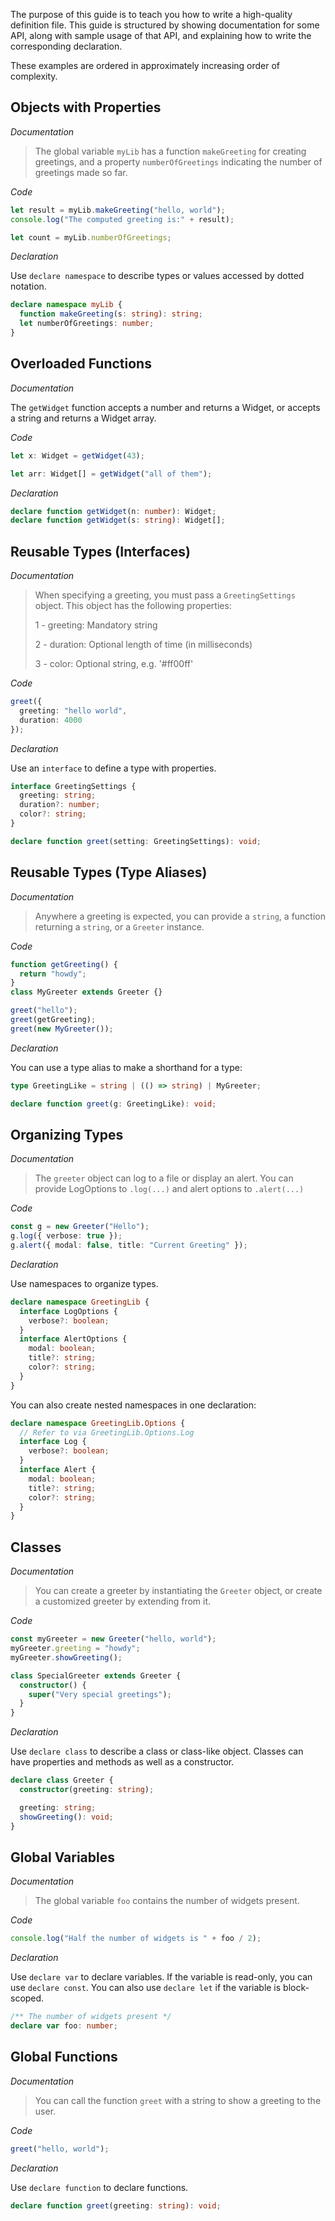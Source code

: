 
The purpose of this guide is to teach you how to write a high-quality definition file.
This guide is structured by showing documentation for some API, along with sample usage of that API,
and explaining how to write the corresponding declaration.

These examples are ordered in approximately increasing order of complexity.

## Objects with Properties

_Documentation_

> The global variable `myLib` has a function `makeGreeting` for creating greetings,
> and a property `numberOfGreetings` indicating the number of greetings made so far.

_Code_

```ts
let result = myLib.makeGreeting("hello, world");
console.log("The computed greeting is:" + result);

let count = myLib.numberOfGreetings;
```

_Declaration_

Use `declare namespace` to describe types or values accessed by dotted notation.

```ts
declare namespace myLib {
  function makeGreeting(s: string): string;
  let numberOfGreetings: number;
}
```

## Overloaded Functions

_Documentation_

The `getWidget` function accepts a number and returns a Widget, or accepts a string and returns a Widget array.

_Code_

```ts
let x: Widget = getWidget(43);

let arr: Widget[] = getWidget("all of them");
```

_Declaration_

```ts
declare function getWidget(n: number): Widget;
declare function getWidget(s: string): Widget[];
```

## Reusable Types (Interfaces)

_Documentation_

> When specifying a greeting, you must pass a `GreetingSettings` object.
> This object has the following properties:
>
> 1 - greeting: Mandatory string
>
> 2 - duration: Optional length of time (in milliseconds)
>
> 3 - color: Optional string, e.g. '#ff00ff'

_Code_

```ts
greet({
  greeting: "hello world",
  duration: 4000
});
```

_Declaration_

Use an `interface` to define a type with properties.

```ts
interface GreetingSettings {
  greeting: string;
  duration?: number;
  color?: string;
}

declare function greet(setting: GreetingSettings): void;
```

## Reusable Types (Type Aliases)

_Documentation_

> Anywhere a greeting is expected, you can provide a `string`, a function returning a `string`, or a `Greeter` instance.

_Code_

```ts
function getGreeting() {
  return "howdy";
}
class MyGreeter extends Greeter {}

greet("hello");
greet(getGreeting);
greet(new MyGreeter());
```

_Declaration_

You can use a type alias to make a shorthand for a type:

```ts
type GreetingLike = string | (() => string) | MyGreeter;

declare function greet(g: GreetingLike): void;
```

## Organizing Types

_Documentation_

> The `greeter` object can log to a file or display an alert.
> You can provide LogOptions to `.log(...)` and alert options to `.alert(...)`

_Code_

```ts
const g = new Greeter("Hello");
g.log({ verbose: true });
g.alert({ modal: false, title: "Current Greeting" });
```

_Declaration_

Use namespaces to organize types.

```ts
declare namespace GreetingLib {
  interface LogOptions {
    verbose?: boolean;
  }
  interface AlertOptions {
    modal: boolean;
    title?: string;
    color?: string;
  }
}
```

You can also create nested namespaces in one declaration:

```ts
declare namespace GreetingLib.Options {
  // Refer to via GreetingLib.Options.Log
  interface Log {
    verbose?: boolean;
  }
  interface Alert {
    modal: boolean;
    title?: string;
    color?: string;
  }
}
```

## Classes

_Documentation_

> You can create a greeter by instantiating the `Greeter` object, or create a customized greeter by extending from it.

_Code_

```ts
const myGreeter = new Greeter("hello, world");
myGreeter.greeting = "howdy";
myGreeter.showGreeting();

class SpecialGreeter extends Greeter {
  constructor() {
    super("Very special greetings");
  }
}
```

_Declaration_

Use `declare class` to describe a class or class-like object.
Classes can have properties and methods as well as a constructor.

```ts
declare class Greeter {
  constructor(greeting: string);

  greeting: string;
  showGreeting(): void;
}
```

## Global Variables

_Documentation_

> The global variable `foo` contains the number of widgets present.

_Code_

```ts
console.log("Half the number of widgets is " + foo / 2);
```

_Declaration_

Use `declare var` to declare variables.
If the variable is read-only, you can use `declare const`.
You can also use `declare let` if the variable is block-scoped.

```ts
/** The number of widgets present */
declare var foo: number;
```

## Global Functions

_Documentation_

> You can call the function `greet` with a string to show a greeting to the user.

_Code_

```ts
greet("hello, world");
```

_Declaration_

Use `declare function` to declare functions.

```ts
declare function greet(greeting: string): void;
```

